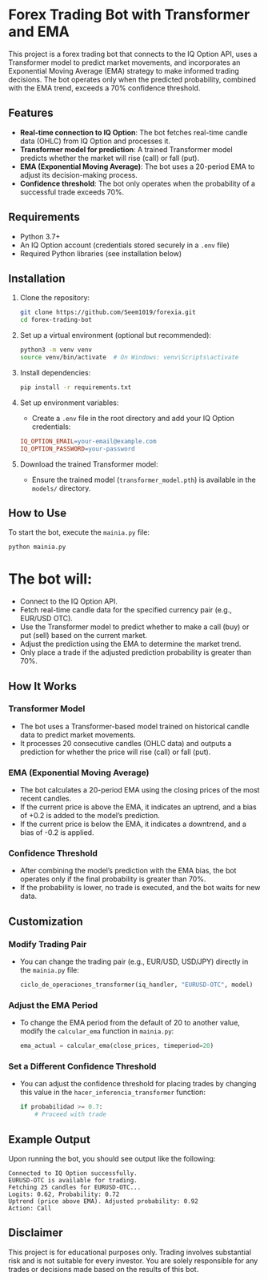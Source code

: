 # Forex Trading Bot with Transformer and EMA

This project is a forex trading bot that connects to the IQ Option API, uses a Transformer model to predict market movements, and incorporates an Exponential Moving Average (EMA) strategy to make informed trading decisions. The bot operates only when the predicted probability, combined with the EMA trend, exceeds a 70% confidence threshold.

## Features
- **Real-time connection to IQ Option**: The bot fetches real-time candle data (OHLC) from IQ Option and processes it.
- **Transformer model for prediction**: A trained Transformer model predicts whether the market will rise (call) or fall (put).
- **EMA (Exponential Moving Average)**: The bot uses a 20-period EMA to adjust its decision-making process.
- **Confidence threshold**: The bot only operates when the probability of a successful trade exceeds 70%.

## Requirements
- Python 3.7+
- An IQ Option account (credentials stored securely in a `.env` file)
- Required Python libraries (see installation below)

## Installation

1. Clone the repository:
    ```bash
    git clone https://github.com/Seem1019/forexia.git
    cd forex-trading-bot
    ```

2. Set up a virtual environment (optional but recommended):
    ```bash
    python3 -m venv venv
    source venv/bin/activate  # On Windows: venv\Scripts\activate
    ```

3. Install dependencies:
    ```bash
    pip install -r requirements.txt
    ```

4. Set up environment variables:
   - Create a `.env` file in the root directory and add your IQ Option credentials:
    ```makefile
    IQ_OPTION_EMAIL=your-email@example.com
    IQ_OPTION_PASSWORD=your-password
    ```

5. Download the trained Transformer model:
    - Ensure the trained model (`transformer_model.pth`) is available in the `models/` directory.

## How to Use

To start the bot, execute the `mainia.py` file:

```bash
python mainia.py
```
# The bot will:
- Connect to the IQ Option API.
- Fetch real-time candle data for the specified currency pair (e.g., EUR/USD OTC).
- Use the Transformer model to predict whether to make a call (buy) or put (sell) based on the current market.
- Adjust the prediction using the EMA to determine the market trend.
- Only place a trade if the adjusted prediction probability is greater than 70%.
## How It Works

### Transformer Model
- The bot uses a Transformer-based model trained on historical candle data to predict market movements.
- It processes 20 consecutive candles (OHLC data) and outputs a prediction for whether the price will rise (call) or fall (put).

### EMA (Exponential Moving Average)
- The bot calculates a 20-period EMA using the closing prices of the most recent candles.
- If the current price is above the EMA, it indicates an uptrend, and a bias of +0.2 is added to the model’s prediction.
- If the current price is below the EMA, it indicates a downtrend, and a bias of -0.2 is applied.

### Confidence Threshold
- After combining the model’s prediction with the EMA bias, the bot operates only if the final probability is greater than 70%.
- If the probability is lower, no trade is executed, and the bot waits for new data.

## Customization

### Modify Trading Pair
- You can change the trading pair (e.g., EUR/USD, USD/JPY) directly in the `mainia.py` file:
    ```python
    ciclo_de_operaciones_transformer(iq_handler, "EURUSD-OTC", model)
    ```

### Adjust the EMA Period
- To change the EMA period from the default of 20 to another value, modify the `calcular_ema` function in `mainia.py`:
    ```python
    ema_actual = calcular_ema(close_prices, timeperiod=20)
    ```

### Set a Different Confidence Threshold
- You can adjust the confidence threshold for placing trades by changing this value in the `hacer_inferencia_transformer` function:
    ```python
    if probabilidad >= 0.7:
        # Proceed with trade
    ```

## Example Output

Upon running the bot, you should see output like the following:

```vbnet
Connected to IQ Option successfully.
EURUSD-OTC is available for trading.
Fetching 25 candles for EURUSD-OTC...
Logits: 0.62, Probability: 0.72
Uptrend (price above EMA). Adjusted probability: 0.92
Action: Call
```
## Disclaimer
This project is for educational purposes only. Trading involves substantial risk and is not suitable for every investor. You are solely responsible for any trades or decisions made based on the results of this bot.

